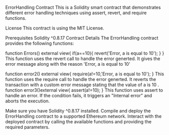 ErrorHandling Contract
This is a Solidity smart contract that demonstrates different error handling techniques using assert, revert, and require functions.

License
This contract is using the MIT License.

Prerequisites
Solidity ^0.8.17
Contract Details
The ErrorHandling contract provides the following functions:

  function Errors() external view{
     if(a==10){
     revert('Error, a is equal to 10');
     }
    }
This function uses the revert call to handle the error generted. It gives the error message along with the reason 'Error, a is equal to 10'
  
  function error2() external view{
      require(a!=10,'Error, a is equal to 10');
  }
This function uses the require call to handle the error generted. It reverts the transaction with a custom error message stating that the 
value of a is 10
.
  function error3()external view{
      assert(a!=10);
  }
This function uses assert to handle an error. If the condition fails, it triggers an "Internal error" and aborts the execution.

Make sure you have Solidity ^0.8.17 installed.
Compile and deploy the ErrorHandling contract to a supported Ethereum network.
Interact with the deployed contract by calling the available functions and providing the required parameters.

